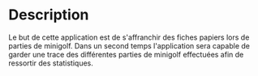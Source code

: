 # Description
Le but de cette application est de s'affranchir des fiches papiers lors de parties de minigolf.
Dans un second temps l'application sera capable de garder une trace des différentes parties de minigolf effectuées afin de ressortir des statistiques.